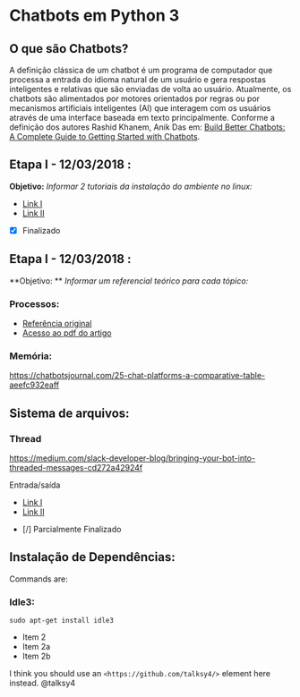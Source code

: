 # Chatbots em Python 3

## O que são Chatbots? 

A definição clássica de um chatbot é um programa de computador que processa a entrada do idioma natural de um usuário e gera respostas inteligentes e relativas que são enviadas de volta ao usuário. Atualmente, os chatbots são alimentados por motores orientados por regras ou por mecanismos artificiais inteligentes (AI) que interagem com os usuários através de uma interface baseada em texto principalmente. Conforme a definição dos autores Rashid Khanem, Anik Das em: [Build Better Chatbots: A Complete Guide to Getting Started with Chatbots](https://www.amazon.com/Build-Better-Chatbots-Complete-Getting/dp/1484231104).

## Etapa I - 12/03/2018 :

**Objetivo:** *Informar 2 tutoriais da instalação do ambiente no linux:* 

 * [Link I ](https://www.youtube.com/watch?v=EhphaG6bk0M)
 * [Link II ](https://www.youtube.com/watch?v=EhphaG6bk0M)

- [x] Finalizado

## Etapa I - 12/03/2018 :

**Objetivo: ** *Informar um referencial teórico para cada tópico:*

 ### Processos: 
  - [Referência original](http://ieeexplore.ieee.org/stamp/stamp.jsp?tp=&arnumber=7975913)
  - [Acesso ao pdf do artigo](https://drive.google.com/drive/folders/1vkwcpHW0gzbg93cotzKxNMK4drQ2hnCA?usp=sharing) 

###  Memória: 
https://chatbotsjournal.com/25-chat-platforms-a-comparative-table-aeefc932eaff

## Sistema de arquivos:


### Thread
https://medium.com/slack-developer-blog/bringing-your-bot-into-threaded-messages-cd272a42924f

Entrada/saída  
 * [Link I ](https://www.youtube.com/watch?v=EhphaG6bk0M)
 * [Link II ](https://www.youtube.com/watch?v=EhphaG6bk0M)

- [/] Parcialmente Finalizado

## Instalação de Dependências:

Commands are:

### Idle3:
  `sudo apt-get install idle3` 
 
 * Item 2  
 * Item 2a  
 * Item 2b 

I think you should use an `<https://github.com/talksy4/>` element here instead. 
@talksy4
